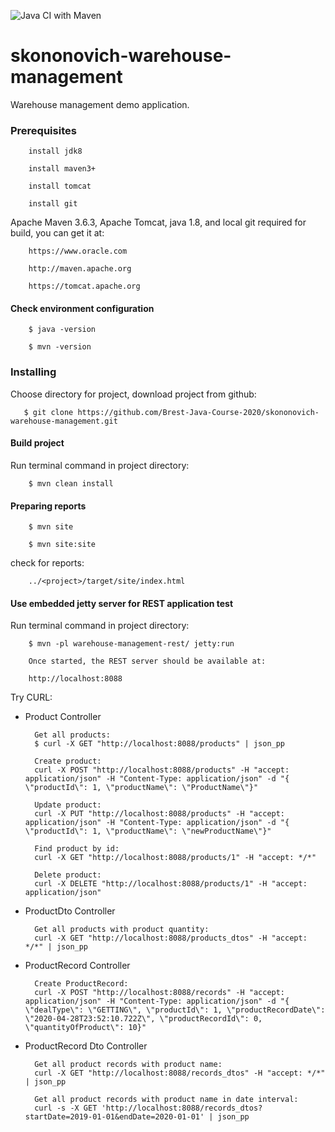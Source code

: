 ![Java CI with Maven](https://github.com/Brest-Java-Course-2020/skononovich-warehouse-management/workflows/Java%20CI%20with%20Maven/badge.svg)
# skononovich-warehouse-management
Warehouse management demo application.

### Prerequisites

        install jdk8

        install maven3+
        
        install tomcat

        install git

Apache Maven 3.6.3, Apache Tomcat, java 1.8, and local git required for build,
you can get it at:

        https://www.oracle.com

        http://maven.apache.org

        https://tomcat.apache.org
        
#### Check environment configuration

        $ java -version

        $ mvn -version        

### Installing
Choose directory for project, download project from github:
 
       $ git clone https://github.com/Brest-Java-Course-2020/skononovich-warehouse-management.git

#### Build project
Run terminal command in project directory:

        $ mvn clean install

#### Preparing reports

        $ mvn site

        $ mvn site:site        

check for reports: 
        
        ../<project>/target/site/index.html

#### Use embedded jetty server for REST application test
   Run terminal command in project directory:

        $ mvn -pl warehouse-management-rest/ jetty:run

        Once started, the REST server should be available at:

        http://localhost:8088        

Try CURL:
- Product Controller

        Get all products:
        $ curl -X GET "http://localhost:8088/products" | json_pp
        
        Create product:
        curl -X POST "http://localhost:8088/products" -H "accept: application/json" -H "Content-Type: application/json" -d "{ \"productId\": 1, \"productName\": \"ProductName\"}"
        
        Update product:
        curl -X PUT "http://localhost:8088/products" -H "accept: application/json" -H "Content-Type: application/json" -d "{ \"productId\": 1, \"productName\": \"newProductName\"}"
        
        Find product by id:
        curl -X GET "http://localhost:8088/products/1" -H "accept: */*"
        
        Delete product:
        curl -X DELETE "http://localhost:8088/products/1" -H "accept: application/json"

- ProductDto Controller
        
        Get all products with product quantity:
        curl -X GET "http://localhost:8088/products_dtos" -H "accept: */*" | json_pp
        
- ProductRecord Controller
        
        Create ProductRecord:
        curl -X POST "http://localhost:8088/records" -H "accept: application/json" -H "Content-Type: application/json" -d "{ \"dealType\": \"GETTING\", \"productId\": 1, \"productRecordDate\": \"2020-04-28T23:52:10.722Z\", \"productRecordId\": 0, \"quantityOfProduct\": 10}"
        
- ProductRecord Dto Controller
        
        Get all product records with product name:
        curl -X GET "http://localhost:8088/records_dtos" -H "accept: */*" | json_pp
        
        Get all product records with product name in date interval:
        curl -s -X GET 'http://localhost:8088/records_dtos?startDate=2019-01-01&endDate=2020-01-01' | json_pp